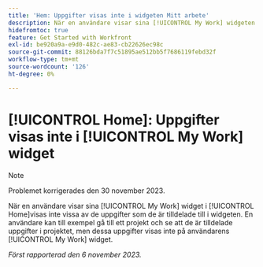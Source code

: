 ```yaml
---
title: 'Hem: Uppgifter visas inte i widgeten Mitt arbete'
description: När en användare visar sina [!UICONTROL My Work] widgeten i Hem visas inte vissa av de uppgifter som de är tilldelade till i widgeten. En användare kan till exempel gå till ett projekt och se att de är tilldelade uppgifter i projektet, men dessa uppgifter visas inte på användarens [!UICONTROL My Work] widget.
hidefromtoc: true
feature: Get Started with Workfront
exl-id: be920a9a-e9d0-482c-ae83-cb22626ec98c
source-git-commit: 88126bda7f7c51895ae512bb5f7686119febd32f
workflow-type: tm+mt
source-wordcount: '126'
ht-degree: 0%

---
```


# [!UICONTROL Home]: Uppgifter visas inte i [!UICONTROL My Work] widget

>[!NOTE]
>
>Problemet korrigerades den 30 november 2023.

När en användare visar sina [!UICONTROL My Work] widget i [!UICONTROL Home]visas inte vissa av de uppgifter som de är tilldelade till i widgeten. En användare kan till exempel gå till ett projekt och se att de är tilldelade uppgifter i projektet, men dessa uppgifter visas inte på användarens [!UICONTROL My Work] widget.

_Först rapporterad den 6 november 2023._
